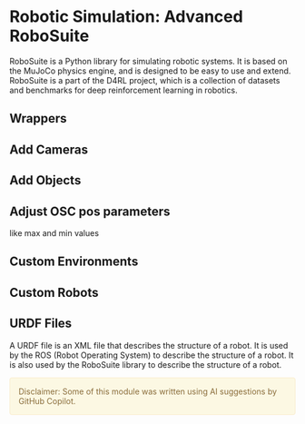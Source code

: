 # Robotic Simulation: Advanced RoboSuite

RoboSuite is a Python library for simulating robotic systems. It is based on the MuJoCo physics engine, and is designed to be easy to use and extend. RoboSuite is a part of the D4RL project, which is a collection of datasets and benchmarks for deep reinforcement learning in robotics. 

## Wrappers

## Add Cameras

## Add Objects

## Adjust OSC pos parameters

like max and min values

## Custom Environments

## Custom Robots

## URDF Files

A URDF file is an XML file that describes the structure of a robot. It is used by the ROS (Robot Operating System) to describe the structure of a robot. It is also used by the RoboSuite library to describe the structure of a robot.

<div style="padding: 15px; border: 1px solid transparent; border-color: transparent; margin-bottom: 20px; border-radius: 4px; color: #8a6d3b;; background-color: #fcf8e3; border-color: #faebcc;">
Disclaimer: Some of this module was written using AI suggestions by GitHub Copilot.   
</div>